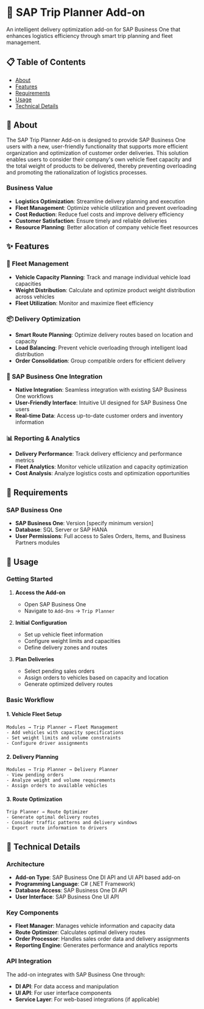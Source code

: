 # 🚚 SAP Trip Planner Add-on

An intelligent delivery optimization add-on for SAP Business One that enhances logistics efficiency through smart trip planning and fleet management.

## 📋 Table of Contents

- [About](#about)
- [Features](#features)
- [Requirements](#requirements)
- [Usage](#usage)
- [Technical Details](#technical-details)

## 🎯 About

The SAP Trip Planner Add-on is designed to provide SAP Business One users with a new, user-friendly functionality that supports more efficient organization and optimization of customer order deliveries. This solution enables users to consider their company's own vehicle fleet capacity and the total weight of products to be delivered, thereby preventing overloading and promoting the rationalization of logistics processes.

### Business Value
- **Logistics Optimization**: Streamline delivery planning and execution
- **Fleet Management**: Optimize vehicle utilization and prevent overloading
- **Cost Reduction**: Reduce fuel costs and improve delivery efficiency
- **Customer Satisfaction**: Ensure timely and reliable deliveries
- **Resource Planning**: Better allocation of company vehicle fleet resources

## ✨ Features

### 🚛 Fleet Management
- **Vehicle Capacity Planning**: Track and manage individual vehicle load capacities
- **Weight Distribution**: Calculate and optimize product weight distribution across vehicles
- **Fleet Utilization**: Monitor and maximize fleet efficiency

### 📦 Delivery Optimization
- **Smart Route Planning**: Optimize delivery routes based on location and capacity
- **Load Balancing**: Prevent vehicle overloading through intelligent load distribution
- **Order Consolidation**: Group compatible orders for efficient delivery

### 🔧 SAP Business One Integration
- **Native Integration**: Seamless integration with existing SAP Business One workflows
- **User-Friendly Interface**: Intuitive UI designed for SAP Business One users
- **Real-time Data**: Access up-to-date customer orders and inventory information

### 📊 Reporting & Analytics
- **Delivery Performance**: Track delivery efficiency and performance metrics
- **Fleet Analytics**: Monitor vehicle utilization and capacity optimization
- **Cost Analysis**: Analyze logistics costs and optimization opportunities

## 🔧 Requirements

### SAP Business One
- **SAP Business One**: Version [specify minimum version]
- **Database**: SQL Server or SAP HANA
- **User Permissions**: Full access to Sales Orders, Items, and Business Partners modules


## 🚀 Usage

### Getting Started

1. **Access the Add-on**
   - Open SAP Business One
   - Navigate to `Add-Ons` → `Trip Planner`

2. **Initial Configuration**
   - Set up vehicle fleet information
   - Configure weight limits and capacities
   - Define delivery zones and routes

3. **Plan Deliveries**
   - Select pending sales orders
   - Assign orders to vehicles based on capacity and location
   - Generate optimized delivery routes

### Basic Workflow

#### 1. Vehicle Fleet Setup
```
Modules → Trip Planner → Fleet Management
- Add vehicles with capacity specifications
- Set weight limits and volume constraints
- Configure driver assignments
```

#### 2. Delivery Planning
```
Modules → Trip Planner → Delivery Planner
- View pending orders
- Analyze weight and volume requirements
- Assign orders to available vehicles
```

#### 3. Route Optimization
```
Trip Planner → Route Optimizer
- Generate optimal delivery routes
- Consider traffic patterns and delivery windows
- Export route information to drivers
```

## 🔧 Technical Details

### Architecture
- **Add-on Type**: SAP Business One DI API and UI API based add-on
- **Programming Language**: C# (.NET Framework)
- **Database Access**: SAP Business One DI API
- **User Interface**: SAP Business One UI API

### Key Components
- **Fleet Manager**: Manages vehicle information and capacity data
- **Route Optimizer**: Calculates optimal delivery routes
- **Order Processor**: Handles sales order data and delivery assignments
- **Reporting Engine**: Generates performance and analytics reports

### API Integration
The add-on integrates with SAP Business One through:
- **DI API**: For data access and manipulation
- **UI API**: For user interface components
- **Service Layer**: For web-based integrations (if applicable)

